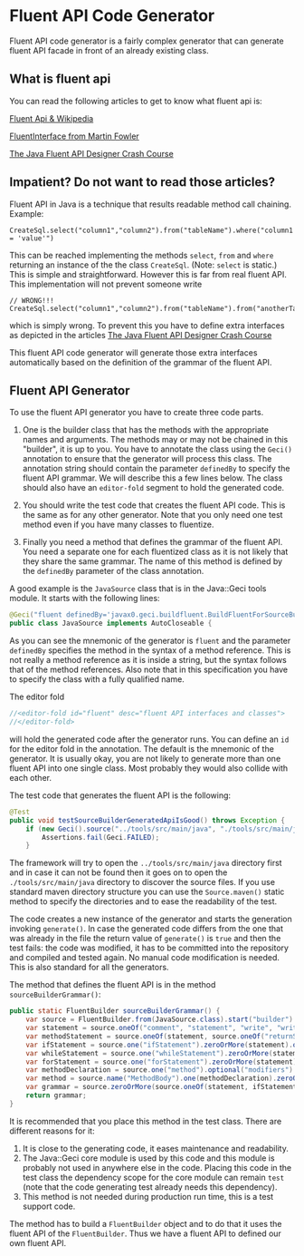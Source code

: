 # Fluent API Code Generator

Fluent API code generator is  a fairly complex generator that can generate fluent API facade in front of an already
existing class.

## What is fluent api

You can read the following articles to get to know what fluent api is:

[Fluent Api & Wikipedia](http://en.wikipedia.org/wiki/Fluent_interface)

[FluentInterface from Martin Fowler](http://martinfowler.com/bliki/FluentInterface.html)

[The Java Fluent API Designer Crash Course](http://java.dzone.com/articles/java-fluent-api-designer-crash)

## Impatient? Do not want to read those articles?

Fluent API in Java is a technique that results readable method call chaining. Example:


    CreateSql.select("column1","column2").from("tableName").where("column1 = 'value'")

This can be reached implementing the methods `select`, `from` and `where` returning an instance of the the 
class `CreateSql`. (Note: `select` is static.) This is simple and straightforward. However this is far from 
real fluent API. This implementation will not prevent someone write

    // WRONG!!!
    CreateSql.select("column1","column2").from("tableName").from("anotherTable")    

which is simply wrong. To prevent this you have to define extra interfaces as depicted in the articles 
[The Java Fluent API Designer Crash Course](http://java.dzone.com/articles/java-fluent-api-designer-crash) 

This fluent API code generator will generate those extra interfaces automatically based on the definition of the
grammar of the fluent API.

## Fluent API Generator

To use the fluent API generator you have to create three code parts. 

1. One is the builder class that has the methods
with the appropriate names and arguments. The methods may or may not be chained in this "builder", it is up to you.
You have to annotate the class using the `Geci()` annotation to ensure that the generator will process this class.
The annotation string should contain the parameter `definedBy` to specify the fluent API grammar. We will describe
this a few lines below. The class should also have an `editor-fold` segment to hold the generated code.

2. You should write the test code that creates the fluent API code. This is the same as for any other generator. Note
that you only need one test method even if you have many classes to fluentize.

3. Finally you need a method that defines the grammar of the fluent API. You need a separate one for each fluentized
class as it is not likely that they share the same grammar. The name of this method is defined by the `definedBy`
parameter of the class annotation.

A good example is the `JavaSource` class that is in the Java::Geci tools module. It starts with the following lines:
```java
@Geci("fluent definedBy='javax0.geci.buildfluent.BuildFluentForSourceBuilder::sourceBuilderGrammar'")
public class JavaSource implements AutoCloseable {
```

As you can see the mnemonic of the generator is `fluent` and the parameter `definedBy` specifies the method in the
syntax of a method reference. This is not really a method reference as it is inside a string, but the syntax follows
that of the method references. Also note that in this specification you have to specify the class with a fully
qualified name.

The editor fold 

```java
//<editor-fold id="fluent" desc="fluent API interfaces and classes">
//</editor-fold>
```

will hold the generated code after the generator runs. You can define an `id` for the editor fold in the annotation.
The default is the mnemonic of the generator. It is usually okay, you are not likely to generate more than one
fluent API into one single class. Most probably they would also collide with each other.

The test code that generates the fluent API is the following:

```java
@Test
public void testSourceBuilderGeneratedApiIsGood() throws Exception {
    if (new Geci().source("../tools/src/main/java", "./tools/src/main/java").register(new Fluent()).generate()) {
        Assertions.fail(Geci.FAILED);
    }
```

The framework will try to open the `../tools/src/main/java` directory first and in case it can not be found then
it goes on to open the `./tools/src/main/java` directory to discover the source files. If you use standard maven
directory structure you can use the `Source.maven()` static method to specify the directories and to ease the
readability of the test.

The code creates a new instance of the generator and starts the generation invoking `generate()`. In case the generated
code differs from the one that was already in the file the return value of `generate()` is `true` and then the test
fails: the code was modified, it has to be committed into the repository and compiled and tested again. No manual 
code modification is needed. This is also standard for all the generators.

The method that defines the fluent API is in the method `sourceBuilderGrammar()`:

```java
public static FluentBuilder sourceBuilderGrammar() {
    var source = FluentBuilder.from(JavaSource.class).start("builder").fluentType("Builder").implement("AutoCloseable").exclude("close");
    var statement = source.oneOf("comment", "statement", "write", "write_r", "write_l", "newline", "open");
    var methodStatement = source.oneOf(statement, source.oneOf("returnStatement()", "returnStatement(String,Object[])"));
    var ifStatement = source.one("ifStatement").zeroOrMore(statement).optional(source.one("elseStatement").zeroOrMore(statement));
    var whileStatement = source.one("whileStatement").zeroOrMore(statement);
    var forStatement = source.one("forStatement").zeroOrMore(statement);
    var methodDeclaration = source.one("method").optional("modifiers").optional("returnType").optional("exceptions").oneOf("noArgs", "args");
    var method = source.name("MethodBody").one(methodDeclaration).zeroOrMore(methodStatement);
    var grammar = source.zeroOrMore(source.oneOf(statement, ifStatement, whileStatement, forStatement, method)).one("toString");
    return grammar;
}
```

It is recommended that you place this method in the test class. There are different reasons for it:

1. It is close to the generating code, it eases maintenance and readability.
1. The Java::Geci core module is used by this code and this module is probably not used in anywhere else in the code.
   Placing this code in the test class the dependency scope for the core module can remain `test` (note that the code
   generating test already needs this dependency).
1. This method is not needed during production run time, this is a test support code.

The method has to build a `FluentBuilder` object and to do that it uses the fluent API of the `FluentBuilder`. Thus
we have a fluent API to defined our own fluent API.   